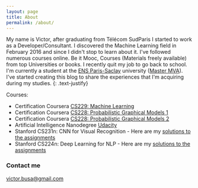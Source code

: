 ```yaml
---
layout: page
title: About
permalink: /about/
---
```


My name is Victor, after graduating from Télécom SudParis I started to work as a Developer/Consultant. I discovered the Machine Learning field in February 2016 and since I didn't stop to learn about it. I've followed numerous courses online. Be it Mooc, Courses (Materials freely available) from top Universities or books. I recently quit my job to go back to school. I'm currently a student at the [ENS Paris-Saclay](https://en.wikipedia.org/wiki/%C3%89cole_normale_sup%C3%A9rieure_Paris-Saclay) university ([Master MVA](http://math.ens-paris-saclay.fr/version-francaise/formations/master-mva/contenus-/master-mva-cours-2017-2018-161721.kjsp?RH=1242415112528)). I've started creating this blog to share the experiences that I'm acquiring during my studies.
{: .text-justify}

Courses:
- Certification Coursera [CS229: Machine Learning](https://www.coursera.org/account/accomplishments/verify/P6YMNE6EN3HM "Certification ML")
- Certification Coursera [CS228: Probabilistic Graphical Models 1](https://www.coursera.org/account/accomplishments/verify/ALATNRU8JTFX "Certification PGM 1")
- Certification Coursera [CS228: Probabilistic Graphical Models 2](https://www.coursera.org/account/accomplishments/certificate/ZZ65ZDATAY3F "Certification PGM 2")
- Artificial Intelligence Nanodegree [Udacity](https://drive.google.com/file/d/1kTLNte04yvoUqiKw8-fLZMYm4baHOeSn/view "Certification AIND")
- Stanford CS231n: CNN for Visual Recognition - Here are my [solutions to the assignments](https://github.com/Twice22/CS231n-solutions "My solutions")
- Stanford CS224n: Deep Learning for NLP - Here are my [solutions to the assignments](https://github.com/Twice22/CS224n-solutions "My solutions")


### Contact me
[victor.busa@gmail.com](mailto:victor.busa@gmail.com)